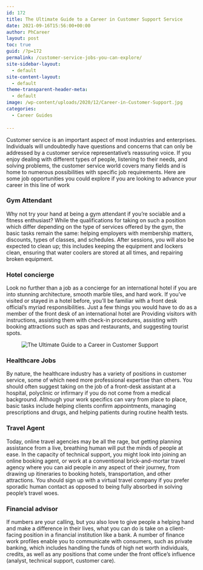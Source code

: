 ```yaml
---
id: 172
title: The Ultimate Guide to a Career in Customer Support Service
date: 2021-09-16T15:56:00+00:00
author: PhCareer
layout: post
toc: true
guid: /?p=172
permalink: /customer-service-jobs-you-can-explore/
site-sidebar-layout:
  - default
site-content-layout:
  - default
theme-transparent-header-meta:
  - default
image: /wp-content/uploads/2020/12/Career-in-Customer-Support.jpg
categories:
  - Career Guides

---
```

Customer service is an important aspect of most industries and enterprises. Individuals will undoubtedly have questions and concerns that can only be addressed by a customer service representative&#8217;s reassuring voice. If you enjoy dealing with different types of people, listening to their needs, and solving problems, the customer service world covers many fields and is home to numerous possibilities with specific job requirements. Here are some job opportunities you could explore if you are looking to advance your career in this line of work

### Gym Attendant

Why not try your hand at being a gym attendant if you&#8217;re sociable and a fitness enthusiast? While the qualifications for taking on such a position which differ depending on the type of services offered by the gym, the basic tasks remain the same: helping employers with membership matters, discounts, types of classes, and schedules. After sessions, you will also be expected to clean up; this includes keeping the equipment and lockers clean, ensuring that water coolers are stored at all times, and repairing broken equipment.

### Hotel concierge

Look no further than a job as a concierge for an international hotel if you are into stunning architecture, smooth marble tiles, and hard work. If you&#8217;ve visited or stayed in a hotel before, you&#8217;ll be familiar with a front desk official&#8217;s myriad responsibilities. Just a few things you would have to do as a member of the front desk of an international hotel are Providing visitors with instructions, assisting them with check-in procedures, assisting with booking attractions such as spas and restaurants, and suggesting tourist spots.

<div class="wp-block-image">
  <figure class="aligncenter size-large"><img loading="lazy" width="800" height="533" src="/wp-content/uploads/2021/09/The-Ultimate-Guide-to-a-Career-in-Customer-Support.jpg" alt="The Ultimate Guide to a Career in Customer Support" class="wp-image-934" srcset="/wp-content/uploads/2021/09/The-Ultimate-Guide-to-a-Career-in-Customer-Support.jpg 800w, /wp-content/uploads/2021/09/The-Ultimate-Guide-to-a-Career-in-Customer-Support-300x200.jpg 300w, /wp-content/uploads/2021/09/The-Ultimate-Guide-to-a-Career-in-Customer-Support-768x512.jpg 768w" sizes="(max-width: 800px) 100vw, 800px" /></figure>
</div>

### Healthcare Jobs

By nature, the healthcare industry has a variety of positions in customer service, some of which need more professional expertise than others. You should often suggest taking on the job of a front-desk assistant at a hospital, polyclinic or infirmary if you do not come from a medical background. Although your work specifics can vary from place to place, basic tasks include helping clients confirm appointments, managing prescriptions and drugs, and helping patients during routine health tests.

### Travel Agent

Today, online travel agencies may be all the rage, but getting planning assistance from a live, breathing human will put the minds of people at ease. In the capacity of technical support, you might look into joining an online booking agent, or work at a conventional brick-and-mortar travel agency where you can aid people in any aspect of their journey, from drawing up itineraries to booking hotels, transportation, and other attractions. You should sign up with a virtual travel company if you prefer sporadic human contact as opposed to being fully absorbed in solving people&#8217;s travel woes.

### Financial advisor

If numbers are your calling, but you also love to give people a helping hand and make a difference in their lives, what you can do is take on a client-facing position in a financial institution like a bank. A number of finance work profiles enable you to communicate with consumers, such as private banking, which includes handling the funds of high net worth individuals, credits, as well as any positions that come under the front office&#8217;s influence (analyst, technical support, customer care).

